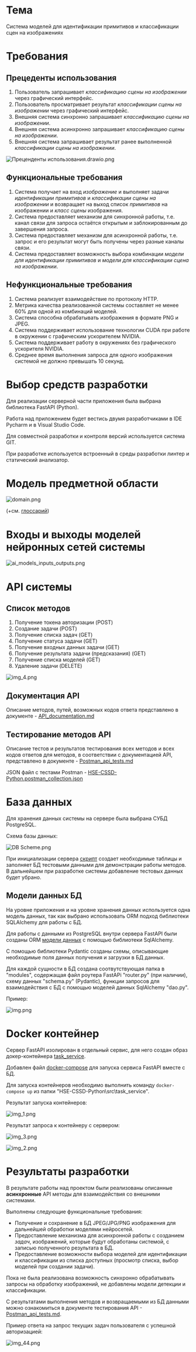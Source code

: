 # Тема
Система моделей для идентификации примитивов и классификации сцен на изображениях

# Требования

## Прецеденты использования
1. Пользователь запрашивает *классификацию сцены на изображении* через графический интерфейс.
2. Пользователь просматривает результат *классификации сцены на изображении* через графический интерфейс.
3. Внешняя система синхронно запрашивает *классификацию сцены на изображении*.
4. Внешняя система асинхронно запрашивает *классификацию сцены на изображении*. 
5. Внешняя система запрашивает результат ранее выполненной *классификации сцены на изображении*.

![Преценденты использования.drawio.png](img/use_cases.png)

## Функциональные требования

1. Система получает на вход *изображение* и выполняет задачи *идентификации примитивов*
и *классификации сцены на изображении* и возвращает на выход список *примитивов* на изображении и *класс сцены* изображения.
2. Система предоставляет механизм для синхронной работы, т.е. канал связи для запроса остаётся открытым и заблокированным до завершения запроса.
3. Система предоставляет механизм для асинхронной работы, т.е. запрос и его результат могут быть получены через разные каналы связи. 
4. Система предоставляет возможность выбора комбинации *модели для идентификации примитивов* и *модели для классификации сцена на изображении*.

## Нефункциональные требования

1. Система реализует взаимодействие по протоколу HTTP.
2. Метрика качества реализованной системы составляет не менее 60% для одной из комбинаций моделей.
3. Система способна обрабатывать изображения в формате PNG и JPEG.
4. Система поддерживает использование технологии CUDA при работе в окружении с графическим ускорителем NVIDIA.
5. Система поддерживает работу в окружениях без графического ускорителя NVIDIA.
6. Среднее время выполнения запроса для одного изображения системой не должно превышать 10 секунд. 

# Выбор средств разработки

Для реализации серверной части приложения была выбрана библиотека FastAPI (Python).

Работа над приложением будет вестись двумя разработчиками в IDE Pycharm и в Visual Studio Code.

Для совместной разработки и контроля версий используется система GIT.

При разработке используется встроенный в среды разработки линтер и статический анализатор.


# Модель предметной области

![domain.png](img/domain.png)

(+см. [глоссарий](glossary.md))

# Входы и выходы моделей нейронных сетей системы

![ai_models_inputs_outputs.png](img/ai_models_inputs_outputs.png)

# API системы

## Список методов

1) Получение токена авторизации (POST)
2) Создание задачи (POST)
3) Получение списка задач (GET)
4) Получение статуса задачи (GET)
5) Получение входных данных задачи (GET)
6) Получение результата задачи (предсказания) (GET) 
7) Получение списка моделей (GET)
8) Удаление задачи (DELETE)

![img_4.png](img/img_4.png)

## Документация API

Описание методов, путей, возможных кодов ответа представлено в документе - [API_documentation.md](API_documentation.md)

## Тестирование методов API

Описание тестов и результатов тестирования всех методов и всех кодов ответов для методов, в соответствии с документацией API, представлено в документе - [Postman_api_tests.md](Postman_api_tests.md)

JSON файл с тестами Postman - [HSE-CSSD-Python.postman_collection.json](HSE-CSSD-Python.postman_collection.json)

# База данных

Для хранения данных системы на сервере была выбрана СУБД PostgreSQL.

Схема базы данных:

![DB Scheme.png](img/DB%20Scheme.png)

При инициализации сервера [скрипт](https://github.com/Miraellax/HSE-CSSD-Python/blob/8c85865e74600223a76fb705e41c27220dea22bc/src/task_service/src/main.py#L16) создает необходимые таблицы и заполняет БД тестовыми данными для демонстрации работы методов. В дальнейшем при разработке системы добавление тестовых данных будет убрано.  

## Модели данных БД

На уровне приложения и на уровне хранения данных используется одна модель данных, так как выбрано использовать ORM подход библиотеки SQLAlchemy для работы с БД.

Для работы с данными из PostgreSQL внутри сервера FastAPI были созданы ORM [модели данных](https://github.com/Miraellax/HSE-CSSD-Python/blob/feat-practice_0/src/task_service/src/modules/db_models/models.py) с помощью библиотеки SqlAlchemy.

С помощью библиотеки Pydantic созданы схемы, описывающие необходимые поля данных получения и загрузки в БД данных.

Для каждой сущности в БД создана соотвутствующая папка в "modules", содержащая файл роутера FastAPi "router.py" (при наличии), схему данных "schema.py" (Pydantic), функции запросов для взаимодействия с БД с помощью моделей данных SqlAlchemy "dao.py".

Пример:

![img.png](img/img.png)


# Docker контейнер

Сервер FastAPI изолирован в отдельный сервис, для него создан образ докер-контейнера [task_service](../src/task_service).

Добавлен файл [docker-compose](../src/task_service/docker-compose.yaml) для запуска сервиса FastAPI вместе с БД.

Для запуска контейнеров необходимо выполнить команду ```docker-compose up``` из папки "HSE-CSSD-Python\src\task_service".

Результат запуска контейнеров:

![img_1.png](img/img_1.png)

Результат запроса к контейнеру с сервером:

![img_3.png](img/img_3.png)

![img_2.png](img/img_2.png)

# Результаты разработки

В результате работы над проектом были реализованы описанные **асинхронные** API методы для взаимодействия со внешними системами.

Выполнены следующие функциональные требования: 
- Получение и сохранение в БД JPEG/JPG/PNG изображения для дальнейшей обработки моделями нейросетей.
- Предоставление механизма для асинхронной работы с созданием *задач*, изображений, которые будут обработаны системой, с записью полученного результата в БД.
- Предоставление возможности выбора моделей для идентификации и классификации из списка доступных (просмотр списка, выбор моделей при создании задачи).

Пока не была реализована возможность синхронно обрабатывать запросы на обработку изображений, не добавлены модели детекции и классификации.

С результатами выполнения методов и возвращаемыми из БД данными можно ознакомиться в документе тестирования API - [Postman_api_tests.md](Postman_api_tests.md). 

Пример ответа на запрос текущих задач пользователя с успешной авторизацией:

![img_44.png](img/api_test_imgs/img_44.png)
